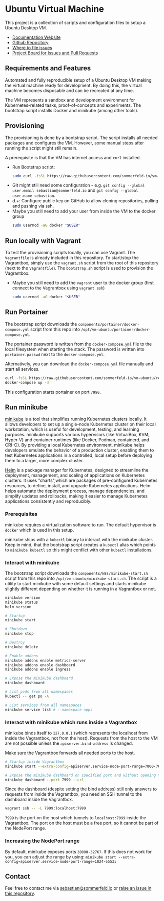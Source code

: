 # Ubuntu Virtual Machine
[doc-website]: https://sommerfeld-io.github.io/vm-ubuntu
[github-repo]: https://github.com/sommerfeld-io/vm-ubuntu
[file-issues]: https://github.com/sommerfeld-io/vm-ubuntu/issues
[project-board]: https://github.com/orgs/sommerfeld-io/projects/1/views/1?sliceBy%5Bvalue%5D=sommerfeld-io%2Fvm-ubuntu

This project is a collection of scripts and configuration files to setup a Ubuntu Desktop VM.

- [Documentation Website][doc-website]
- [Github Repository][github-repo]
- [Where to file issues][file-issues]
- [Project Board for Issues and Pull Requests][project-board]

## Requirements and Features
Automated and fully reproducible setup of a Ubuntu Desktop VM making the virtual machine ready for development. By doing this, the virtual machine becomes disposable and can be recreated at any time.

The VM represents a sandbox and development environment for Kubernetes-related tasks, proof-of-concepts and experiments. The bootstrap script installs Docker and minikube (among other tools).

## Provisioning
The provisioning is done by a bootstrap script. The script installs all needed packages and configures the VM. However, some manual steps after running the script might still remain.

A prerequisite is that the VM has internet access and `curl` installed.

- Run Bootstrap script:
    ```bash
    sudo curl -fsSL https://raw.githubusercontent.com/sommerfeld-io/vm-ubuntu/refs/heads/main/components/provision/bootstrap.sh | bash -
    ```
- Git might still need some configuration - e.g. `git config --global user.email sebastian@sommerfeld.io` and `git config --global user.name sebastian`.
- d.+: Configure public key on GitHub to allow cloning repositories, pulling and pushing via ssh.
- Maybe you still need to add your user from inside the VM to the docker group
    ```bash
    sudo usermod -aG docker "$USER"
    ```

## Run locally with Vagrant
To test the provisioning scripts locally, you can use Vagrant. The `Vagrantfile` is already included in this repository. To start/stop the Vagrantbox, simply use the `vagrant.sh` script from the root of this repository (next to the `Vagrantfile`). The `bootstrap.sh` script is used to provision the Vagrantbox.

- Maybe you still need to add the `vagrant` user to the docker group (first connect to the Vagrantbox using `vagrant ssh`)
    ```bash
    sudo usermod -aG docker "$USER"
    ```

## Run Portainer
The bootstrap script downloads the `components/portainer/docker-compose.yml` script from this repo into `/opt/vm-ubuntu/portainer/docker-compose.yml`.

The portainer password is written from the `docker-compose.yml` file to the local filesystem when starting the stack. The password is written into `portainer.passwd` next to the `docker-compose.yml`.

Alternatively, you can download the `docker-compose.yml` file manually and start all services.

```bash
curl -fsSL https://raw.githubusercontent.com/sommerfeld-io/vm-ubuntu/refs/heads/main/components/portainer/docker-compose.yml -o docker-compose.yml
docker-compose up -d
```

This configuration starts portainer on port `7990`.

## Run minikube
[minikube](https://minikube.sigs.k8s.io) is a tool that simplifies running Kubernetes clusters locally. It allows developers to set up a single-node Kubernetes cluster on their local workstation, which is useful for development, testing, and learning purposes. minikube supports various hypervisors (like VirtualBox, KVM, Hyper-V) and container runtimes (like Docker, Podman, containerd, and CRI-O). By providing a local Kubernetes environment, minikube helps developers emulate the behavior of a production cluster, enabling them to test Kubernetes applications in a controlled, local setup before deploying them to a larger, more complex cluster.

[Helm](https://helm.sh) is a package manager for Kubernetes, designed to streamline the deployment, management, and scaling of applications on Kubernetes clusters. It uses "charts",which are packages of pre-configured Kubernetes resources, to define, install, and upgrade Kubernetes applications. Helm helps automate the deployment process, manage dependencies, and simplify updates and rollbacks, making it easier to manage  Kubernetes applications consistently and reproducibly.

### Prerequisites
minikube requires a virtualization software to run. The default hypervisor is `docker` which is used in this setup.

minikube ships with a `kubectl` binary to interact with the minikube cluster. Keep in mind, that the bootstrap script creates a `kubectl` alias which points to `minikube kubectl` so this might conflict with other `kubectl` installations.

### Interact with minikube
The bootstrap script downloads the `components/k8s/minikube-start.sh` script from this repo into `/opt/vm-ubuntu/minikube-start.sh`. The script is a utility to start minikube with some default settings  and starts minikube slightly different depending on whether it is running in a Vagrantbox or not.

```bash
minikube version
minikube status
helm version

# Startup
minikube start

# Shutdown
minikube stop

# Destroy
minikube delete

# Enable addons
minikube addons enable metrics-server
minikube addons enable dashboard
minikube addons enable ingress

# Expose the minikube dashboard
minikube dashboard

# List pods from all namespaces
kubectl -- get po -A

# List services from all namespaces
minikube service list # --namespace apps
```

### Interact with minikube which runs inside a Vagrantbox
minikube binds itself to `127.0.0.1` (which represents the localhost from inside the Vagrantbox, not from the host). Requests from the host to the VM are not possible unless the `apiserver.bind-address` is changed.

Make sure the Vagrantbox forwards all needed ports to the host.

```bash
# Startup inside Vagrantbox
minikube start --extra-config=apiserver.service-node-port-range=7000-7080 --extra-config=apiserver.bind-address=0.0.0.0

# Expose the minikube dashboard on specified port and without opening the browser
minikube dashboard --port 7999 --url
```

Since the dashboard (despite setting the bind address) still only answers to requests from inside the Vagrantbox, you need an SSH tunnel to the dashboard inside the Vagrantbox.

```bash
vagrant ssh -- -L 7999:localhost:7999
```

`7999` is the port on the host which tunnels to `localhost:7999` inside the Vagrantbox. The port on the host must be a free port, so it cannot be part of the NodePort range.

### Increasing the NodePort range
By default, minikube exposes ports `30000-32767`. If this does not work for you, you can adjust the range by using: `minikube start --extra-config=apiserver.service-node-port-range=1024-65535`

## Contact
Feel free to contact me via <sebastian@sommerfeld.io> or [raise an issue in this repository][file-issues].
